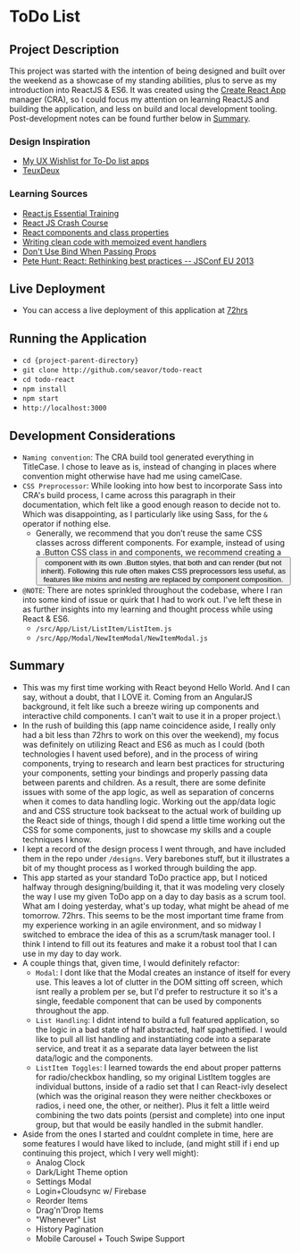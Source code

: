 # ToDo List

## Project Description

This project was started with the intention of being designed and built over the weekend as a showcase of my standing abilities, plus to serve as my introduction into ReactJS & ES6. It was created using the [Create React App](https://github.com/facebookincubator/create-react-app) manager (CRA), so I could focus my attention on learning ReactJS and building the application, and less on build and local development tooling. Post-development notes can be found further below in [Summary](#summary).

### Design Inspiration
- [My UX Wishlist for To-Do list apps](https://uxplanet.org/my-ux-wishlist-for-to-do-list-apps-d43f737817bd)
- [TeuxDeux](https://teuxdeux.com/)

### Learning Sources
- [React.js Essential Training](https://www.lynda.com/React-js-tutorials/React-js-Essential-Training/496905-2.html)
- [React JS Crash Course](https://www.youtube.com/watch?v=A71aqufiNtQ)
- [React components and class properties](https://michalzalecki.com/react-components-and-class-properties/)
- [Writing clean code with memoized event handlers](https://michalzalecki.com/react-memoized-event-handlers/)
- [Don't Use Bind When Passing Props](https://daveceddia.com/avoid-bind-when-passing-props/)
- [Pete Hunt: React: Rethinking best practices -- JSConf EU 2013](https://www.youtube.com/watch?v=x7cQ3mrcKaY&feature=youtu.be)

## Live Deployment
- You can access a live deployment of this application at [72hrs](http://72hrs.jletto.com)

## Running the Application
- `cd {project-parent-directory}`
- `git clone http://github.com/seavor/todo-react`
- `cd todo-react`
- `npm install`
- `npm start`
- `http://localhost:3000`

## Development Considerations
- `Naming convention`: The CRA build tool generated everything in TitleCase. I chose to leave as is, instead of changing in places where convention might otherwise have had me using camelCase.
- `CSS Preprocessor`: While looking into how best to incorporate Sass into CRA's build process, I came across this paragraph in their documentation, which felt like a good enough reason to decide not to. Which was disappointing, as I particularly like using Sass, for the `&` operator if nothing else.
  - Generally, we recommend that you don’t reuse the same CSS classes across different components. For example, instead of using a .Button CSS class in <AcceptButton> and <RejectButton> components, we recommend creating a <Button> component with its own .Button styles, that both <AcceptButton> and <RejectButton> can render (but not inherit). Following this rule often makes CSS preprocessors less useful, as features like mixins and nesting are replaced by component composition.
- `@NOTE`: There are notes sprinkled throughout the codebase, where I ran into some kind of issue or quirk that I had to work out. I've left these in as further insights into my learning and thought process while using React & ES6.
	- `/src/App/List/ListItem/ListItem.js`
	- `/src/App/Modal/NewItemModal/NewItemModal.js`

## Summary
- This was my first time working with React beyond Hello World. And I can say, without a doubt, that I LOVE it. Coming from an AngularJS background, it felt like such a breeze wiring up components and interactive child components. I can't wait to use it in a proper project.\
- In the rush of building this (app name coincidence aside, I really only had a bit less than 72hrs to work on this over the weekend), my focus was definitely on utilizing React and ES6 as much as I could (both technologies I havent used before), and in the process of wiring components, trying to research and learn best practices for structuring your components, setting your bindings and properly passing data between parents and children. As a result, there are some definite issues with some of the app logic, as well as separation of concerns when it comes to data handling logic. Working out the app/data logic and and CSS structure took backseat to the actual work of building up the React side of things, though I did spend a little time working out the CSS for some components, just to showcase my skills and a couple techniques I know.
- I kept a record of the design process I went through, and have included them in the repo under `/designs`. Very barebones stuff, but it illustrates a bit of my thought process as I worked through building the app.
- This app started as your standard ToDo practice app, but I noticed halfway through designing/building it, that it was modeling very closely the way I use my given ToDo app on a day to day basis as a scrum tool. What am I doing yesterday, what's up today, what might be ahead of me tomorrow. 72hrs. This seems to be the most important time frame from my experience working in an agile environment, and so midway I switched to embrace the idea of this as a scrum/task manager tool. I think I intend to fill out its features and make it a robust tool that I can use in my day to day work.
- A couple things that, given time, I would definitely refactor:
	- `Modal`: I dont like that the Modal creates an instance of itself for every use. This leaves a lot of clutter in the DOM sitting off screen, which isnt really a problem per se, but I'd prefer to restructure it so it's a single, feedable component that can be used by components throughout the app.
	- `List Handling`: I didnt intend to build a full featured application, so the logic in a bad state of half abstracted, half spaghettified. I would like to pull all list handling and instantiating code into a separate service, and treat it as a separate data layer between the list data/logic and the components.
	- `ListItem Toggles`: I learned towards the end about proper patterns for radio/checkbox handling, so my original ListItem toggles are individual buttons, inside of a radio set that I can React-ivly deselect (which was the original reason they were neither checkboxes or radios, i need one, the other, or neither). Plus it felt a little weird combining the two dats points (persist and complete) into one input group, but that would be easily handled in the submit handler.
- Aside from the ones I started and couldnt complete in time, here are some features I would have liked to include, (and might still if i end up continuing this project, which I very well might):
	- Analog Clock
	- Dark/Light Theme option
	- Settings Modal
	- Login+Cloudsync w/ Firebase
	- Reorder Items
	- Drag'n'Drop Items
	- "Whenever" List
	- History Pagination
	- Mobile Carousel + Touch Swipe Support